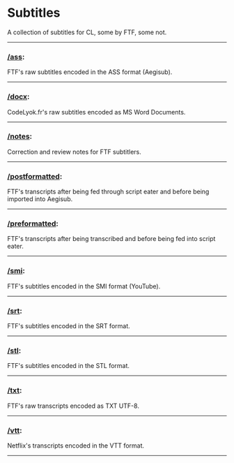 # Subtitles

A collection of subtitles for CL, some by FTF, some not.

***

### [/ass](/ass):

FTF's raw subtitles encoded in the ASS format (Aegisub).

***

### [/docx](/docx):

CodeLyok.fr's raw subtitles encoded as MS Word Documents.

***

### [/notes](/notes):

Correction and review notes for FTF subtitlers.

***

### [/postformatted](/postformatted):

FTF's transcripts after being fed through script eater and before being imported into Aegisub.

***

### [/preformatted](/preformatted):

FTF's transcripts after being transcribed and before being fed into script eater.

***

### [/smi](/smi):

FTF's subtitles encoded in the SMI format (YouTube).

***

### [/srt](/srt):

FTF's subtitles encoded in the SRT format.

***

### [/stl](/stl):

FTF's subtitles encoded in the STL format.

***

### [/txt](/txt):

FTF's raw transcripts encoded as TXT UTF-8.

***

### [/vtt](/vtt):

Netflix's transcripts encoded in the VTT format.

***
